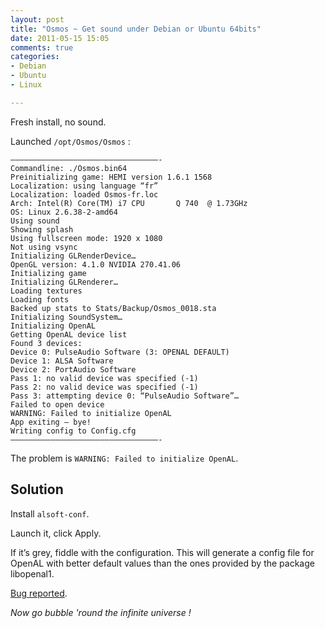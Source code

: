 ```yaml
---
layout: post
title: "Osmos ~ Get sound under Debian or Ubuntu 64bits"
date: 2011-05-15 15:05
comments: true
categories:
- Debian
- Ubuntu
- Linux

---
```


Fresh install, no sound.

Launched `/opt/Osmos/Osmos` :

```
—————————————————————————————————-
Commandline: ./Osmos.bin64
Preinitializing game: HEMI version 1.6.1 1568
Localization: using language “fr”
Localization: loaded Osmos-fr.loc
Arch: Intel(R) Core(TM) i7 CPU       Q 740  @ 1.73GHz
OS: Linux 2.6.38-2-amd64
Using sound
Showing splash
Using fullscreen mode: 1920 x 1080
Not using vsync
Initializing GLRenderDevice…
OpenGL version: 4.1.0 NVIDIA 270.41.06
Initializing game
Initializing GLRenderer…
Loading textures
Loading fonts
Backed up stats to Stats/Backup/Osmos_0018.sta
Initializing SoundSystem…
Initializing OpenAL
Getting OpenAL device list
Found 3 devices:
Device 0: PulseAudio Software (3: OPENAL DEFAULT)
Device 1: ALSA Software
Device 2: PortAudio Software
Pass 1: no valid device was specified (-1)
Pass 2: no valid device was specified (-1)
Pass 3: attempting device 0: “PulseAudio Software”…
Failed to open device
WARNING: Failed to initialize OpenAL
App exiting — bye!
Writing config to Config.cfg
—————————————————————————————————-
```

The problem is `WARNING: Failed to initialize OpenAL`.

## Solution

Install `alsoft-conf`.

Launch it, click Apply.

If it’s grey, fiddle with the configuration.
This will generate a config file for OpenAL with better default values than the ones provided by the package libopenal1.

[Bug reported](http://bugs.debian.org/cgi-bin/bugreport.cgi?bug=612117).

_Now go bubble 'round the infinite universe !_
